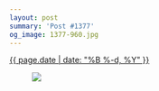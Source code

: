 ```yaml
---
layout: post
summary: 'Post #1377'
og_image: 1377-960.jpg
---
```


<div class="post">
 <time>
  <a href="/1377">
   {{ page.date | date: "%B %-d, %Y" }}
  </a>
 </time>
 <a href="/1377">
  <figure data-taken="5/12/2021">
   <img sizes="(min-width: 700px) 50vw, calc(100vw - 2rem)" src="{{ site.assets_url }}/1377-480.jpg" srcset="{{ site.assets_url }}/1377-240.jpg 240w, {{ site.assets_url }}/1377-480.jpg 480w, {{ site.assets_url }}/1377-720.jpg 720w, {{ site.assets_url }}/1377-960.jpg 960w"/>
  </figure>
 </a>
</div>
